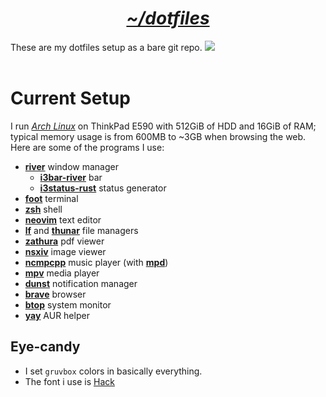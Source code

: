 <h1 align="center"><i><u>~/dotfiles</u></i></h1>

These are my dotfiles setup as a bare git repo.
<a href="https://www.archlinux.org/"><img src="https://img.shields.io/badge/Arch-BTW-blue?logo=arch%20linux"></a><br><br>

# Current Setup

I run *[Arch Linux](https://archlinux.org/)* on ThinkPad E590 with 512GiB of HDD and 16GiB of RAM;
typical memory usage is from 600MB to ~3GB when browsing the web.
Here are some of the programs I use:
- **[river](https://github.com/riverwm/river)** window manager
    - **[i3bar-river](https://github.com/MaxVerevkin/i3bar-river)** bar
    - **[i3status-rust](https://github.com/greshake/i3status-rust)** status generator
- **[foot](https://codeberg.org/dnkl/foot)** terminal
- **[zsh](https://www.zsh.org/)** shell
- **[neovim](https://github.com/Rentib/nvim)** text editor
- **[lf](https://github.com/gokcehan/lf)** and **[thunar](https://docs.xfce.org/xfce/thunar/start)** file managers
- **[zathura](https://pwmt.org/projects/zathura/)** pdf viewer
- **[nsxiv](https://codeberg.org/nsxiv/nsxiv/)** image viewer
- **[ncmpcpp](https://github.com/ncmpcpp/ncmpcpp)** music player (with **[mpd](https://www.musicpd.org/)**)
- **[mpv](https://mpv.io/)** media player
- **[dunst](https://dunst-project.org/)** notification manager
- **[brave](https://brave.com/)** browser
- **[btop](https://github.com/aristocratos/btop)** system monitor
- **[yay](https://github.com/Jguer/yay)** AUR helper

## Eye-candy

- I set `gruvbox` colors in basically everything.
- The font i use is [Hack](https://github.com/source-foundry/Hack)
